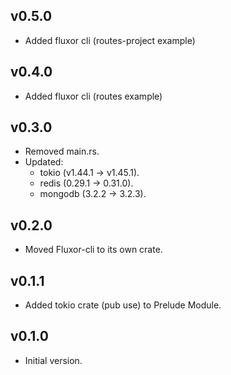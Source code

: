 ## v0.5.0

- Added fluxor cli (routes-project example)

## v0.4.0

- Added fluxor cli (routes example)

## v0.3.0

- Removed main.rs.
- Updated:
    - tokio (v1.44.1 -> v1.45.1).
    - redis (0.29.1 -> 0.31.0).
    - mongodb (3.2.2 -> 3.2.3).

## v0.2.0

- Moved Fluxor-cli to its own crate.

## v0.1.1

- Added tokio crate (pub use) to Prelude Module.

## v0.1.0

- Initial version.